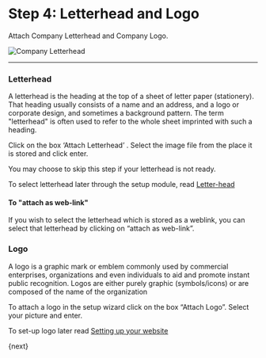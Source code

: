 # Step 4: Letterhead and Logo

Attach Company Letterhead and Company Logo.

![Company Letterhead](/assets/erpnext_org/images/user-guide/setup-wizard/setup-wizard-4.png)

---

### Letterhead

A letterhead is the heading at the top of a sheet of letter paper (stationery). That heading usually consists of a name and an address, and a logo or corporate design, and sometimes a background pattern. The term "letterhead" is often used to refer to the whole sheet imprinted with such a heading.

Click on the box ‘Attach Letterhead’ . Select the image file from the place it is stored and click enter.

You may choose to skip this step if your letterhead is not ready.

To select letterhead later through the setup module, read [Letter-head](/user-guide/setting-up/letter-head)


#### To "attach as web-link"

If you wish to select the letterhead which is stored as a weblink, you can select that letterhead by clicking on “attach as web-link”.

### Logo

A logo is a graphic mark or emblem commonly used by commercial enterprises, organizations and even individuals to aid and promote instant public recognition. Logos are either purely graphic (symbols/icons) or are composed of the name of the organization

To attach a logo in the setup wizard click on the box “Attach Logo”. Select your picture and enter.


To set-up logo later read [Setting up your website](/user-guide/website)

{next}
